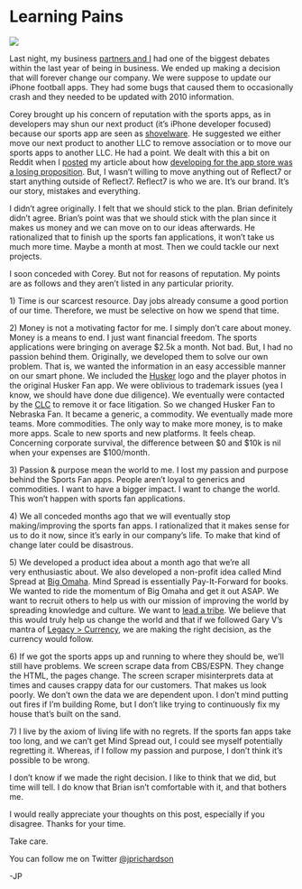 <!--
id: 615265667
link: http://loudjet.com/a/learning-pains
slug: learning-pains
date: Wed May 19 2010 23:44:00 GMT-0500 (CDT)
publish: 2010-05-019
tags: reflect7
-->


Learning Pains
==============

![](http://media.tumblr.com/tumblr_l2pbt95RbJ1qzbc4f.jpg)

Last night, my business [partners and I](http://reflect7.com/about-us)
had one of the biggest debates within the last year of being in
business. We ended up making a decision that will forever change our
company. We were suppose to update our iPhone football apps. They had
some bugs that caused them to occasionally crash and they needed to be
updated with 2010 information.

Corey brought up his concern of reputation with the sports apps, as in
developers may shun our next product (it’s iPhone developer focused)
because our sports app are seen as
[shovelware](http://en.wikipedia.org/wiki/Shovelware). He suggested we
either move our next product to another LLC to remove association or to
move our sports apps to another LLC. He had a point. We dealt with this
a bit on Reddit when I
[posted](http://www.reddit.com/r/programming/comments/bc4ot/why_i_am_giving_up_building_a_business_on_the/)
my article about how [developing for the app store was a losing
proposition](http://loudjet.com/a/its-all-our-fault-why-building-a-business-on-the).
But, I wasn’t willing to move anything out of Reflect7 or start anything
outside of Reflect7. Reflect7 is who we are. It’s our brand. It’s our
story, mistakes and everything.

I didn’t agree originally. I felt that we should stick to the plan.
Brian definitely didn’t agree. Brian’s point was that we should stick
with the plan since it makes us money and we can move on to our ideas
afterwards. He rationalized that to finish up the sports fan
applications, it won’t take us much more time. Maybe a month at most.
Then we could tackle our next projects.

I soon conceded with Corey. But not for reasons of reputation. My points
are as follows and they aren’t listed in any particular priority.

​1) Time is our scarcest resource. Day jobs already consume a good
portion of our time. Therefore, we must be selective on how we spend
that time.

​2) Money is not a motivating factor for me. I simply don’t care about
money. Money is a means to end. I just want financial freedom. The
sports applications were bringing on average \$2.5k a month. Not bad.
But, I had no passion behind them. Originally, we developed them to
solve our own problem. That is, we wanted the information in an easy
accessible manner on our smart phone. We included the
[Husker](http://www.huskers.com/) logo and the player photos in the
original Husker Fan app. We were oblivious to trademark issues (yea I
know, we should have done due diligence). We eventually were contacted
by the [CLC](http://www.clc.com/) to remove it or face litigation. So we
changed Husker Fan to Nebraska Fan. It became a generic, a commodity. We
eventually made more teams. More commodities. The only way to make more
money, is to make more apps. Scale to new sports and new platforms. It
feels cheap. Concerning corporate survival, the difference between \$0
and \$10k is nil when your expenses are \$100/month.

​3) Passion & purpose mean the world to me. I lost my passion and
purpose behind the Sports Fan apps. People aren’t loyal to generics and
commodities. I want to have a bigger impact. I want to change the world.
This won’t happen with sports fan applications.

​4) We all conceded months ago that we will eventually stop
making/improving the sports fan apps. I rationalized that it makes sense
for us to do it now, since it’s early in our company’s life. To make
that kind of change later could be disastrous.

​5) We developed a product idea about a month ago that we’re all
very enthusiastic about. We also developed a non-profit idea called Mind
Spread at [Big Omaha](http://bigomaha.com). Mind Spread is essentially
Pay-It-Forward for books. We wanted to ride the momentum of Big Omaha
and get it out ASAP. We want to recruit others to help us with our
mission of improving the world by spreading knowledge and culture. We
want to [lead a
tribe](http://www.amazon.com/Tribes-We-Need-You-Lead/dp/1591842336). We
believe that this would truly help us change the world and that if we
followed Gary V’s mantra of [Legacy \>
Currency](http://garyvaynerchuk.com/post/78887853/legacy-is-greater-than-currency),
we are making the right decision, as the currency would follow.

​6) If we got the sports apps up and running to where they should be,
we’ll still have problems. We screen scrape data from CBS/ESPN. They
change the HTML, the pages change. The screen scraper misinterprets data
at times and causes crappy data for our customers. That makes us look
poorly. We don’t own the data we are dependent upon. I don’t mind
putting out fires if I’m building Rome, but I don’t like trying to
continuously fix my house that’s built on the sand.

​7) I live by the axiom of living life with no regrets. If the sports
fan apps take too long, and we can’t get Mind Spread out, I could see
myself potentially regretting it. Whereas, if I follow my passion and
purpose, I don’t think it’s possible to be wrong.

I don’t know if we made the right decision. I like to think that we did,
but time will tell. I do know that Brian isn’t comfortable with it, and
that bothers me.

I would really appreciate your thoughts on this post, especially if you
disagree. Thanks for your time.

Take care.

You can follow me on
Twitter [@jprichardson](http://twitter.com/jprichardson)

-JP

